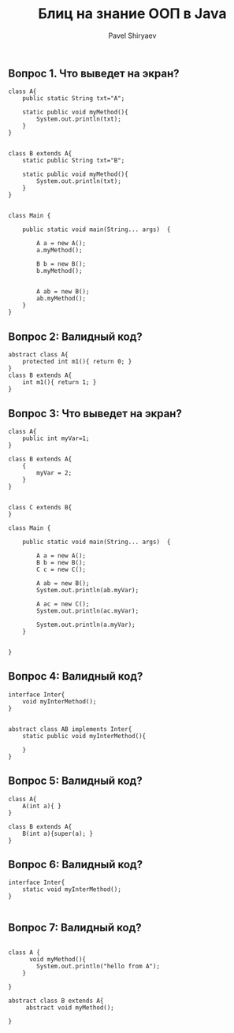 ﻿---
title: Блиц на знание ООП в Java
layout: single-copy
classes: wide
author_profile: true
author: Pavel Shiryaev
---


## Вопрос 1. Что выведет на экран?

```
class A{
    public static String txt="A";

    static public void myMethod(){
        System.out.println(txt);
    }
}


class B extends A{
    static public String txt="B";

    static public void myMethod(){
        System.out.println(txt);
    }
}


class Main {

    public static void main(String... args)  {

        A a = new A();
        a.myMethod();

        B b = new B();
        b.myMethod();


        A ab = new B();
        ab.myMethod();
    }
}

```

## Вопрос 2: Валидный код?

```
abstract class A{
    protected int m1(){ return 0; }
}
class B extends A{
    int m1(){ return 1; }
}
```

## Вопрос 3: Что выведет на экран?

```
class A{
    public int myVar=1;
}

class B extends A{
    {
        myVar = 2;
    }
}


class C extends B{
}

class Main {

    public static void main(String... args)  {

        A a = new A();
        B b = new B();
        C c = new C();

        A ab = new B();
        System.out.println(ab.myVar);

        A ac = new C();
        System.out.println(ac.myVar);

        System.out.println(a.myVar);
    }


}
```


## Вопрос 4:  Валидный код?

```
interface Inter{
    void myInterMethod();
}


abstract class AB implements Inter{
    static public void myInterMethod(){

    }
}

```


## Вопрос 5:  Валидный код?

```
class A{
    A(int a){ }
}

class B extends A{
    B(int a){super(a); }
}

```



## Вопрос 6:  Валидный код?

```
interface Inter{
    static void myInterMethod();
}


```


## Вопрос 7:  Валидный код?

```

class A {
      void myMethod(){
        System.out.println("hello from A");
    }

}

abstract class B extends A{
     abstract void myMethod();

}

```

